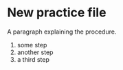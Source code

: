 # New practice file

A paragraph explaining the procedure.

1. some step
1. another step
1. a third step